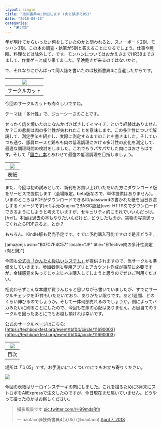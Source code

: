 ```yaml
---
layout: single
title: "技術書典4に参加します (肉と鍋＠え05)"
date: "2018-04-15"
categories: 
  - "未分類"
---
```


年が明けてからいったい何をしていたのかと問われると、スノーボード2割、モンハン3割、この本の調査・執筆が5割と答えることになるでしょう。仕事や睡眠、料理などは除外して、です。モンハンについてはおかえさまでHR38まできまして、作業ゲーと成り果てました。早晩飽きが来るのではないかと。

で、それなりにがんばって同人誌を書いたのは技術書典4に当選したからです。

| ![](https://blog.naotaco.com/assets/images/posts/2018/04/circle_cut-211x300.jpg) |
|:--:|
|  サークルカット |

今回のサークルカットも肉々しいですね。

テーマは「多汁性」で、ジューシーさのことです。

せっかく肉を焼いたのになんかぱさぱさしてイマイチ、という経験はありませんか？この悲劇は肉の多汁性が失われたことを意味します。この多汁性について解説して、測定手法を紹介し、実際に測定するまでのことを書きました。そしていつも通り、豚肩ロースと鶏もも肉の低温調理における多汁性の変化を測定して、最適な調理時間の検討をしました。これでもうパサパサした肉にはおさらばです。そして「[固さ」本](https://blog.naotaco.com/archives/1703)とあわせて最強の低温調理を目指しましょう。

| ![](https://blog.naotaco.com/assets/images/posts/2018/04/cover-213x300.jpg) |
|:--:|
|  表紙 |

また、今回は初の試みとして、新刊をお買い上げいただいた方にダウンロード版をサービスで提供します（会場限定。beta版なので、単体提供はありません）。いまのところはPDFがダウンロードできるID/passwordの書かれた紙を当日お渡しするイメージです\[ref\]手元のnginxでBASIC認証(over HTTPS)でダウンロードできるようにしようと考えていますが、セキュリティ的にそれでいいんだっけ。\[/ref\]。本当は過去の本もやりたいんだけど、どうしたものか。実物の写真送ってくれたらPDF送るよ、とか？

もちろん、Kindle版も発売予定です。すでに予約購入可能ですので是非どうぞ。

\[amazonjs asin="B07C7F4C57" locale="JP" title="Effective肉の多汁性測定 (肉と鍋)"\]

今回も[公式の「かんたん後払いシステム」](https://blog.techbookfest.org/2018/04/15/payment/)が提供されますので、当サークルも準備をしていきます。参加者側も専用アプリとアカウント作成が事前に必要ですが、金銭感覚を失ってじゃぶじゃぶ購入してしまうと思うのでぜひご利用ください。

相変わらずこんな本誰が買うんじゃと思いながら書いていましたが、すでにサークルチェックを37件もいただいており、ありがたい限りです。あと1週間、どのくらい伸びるのでしょうか。そして一体何部売れるのでしょうか。例によってバカみたいに刷ることにしたので、今回も在庫の心配はありません。お目当てのサークルを回ったあとにでもお越し頂ければ幸いです。

公式のサークルページはこちら: [https://techbookfest.org/event/tbf04/circle/11690003](https://techbookfest.org/event/tbf04/circle/11690003)

| ![](https://blog.naotaco.com/assets/images/posts/2018/04/toc-1-720x458.png) |
|:--:|
|  目次 |

場所は「え05」です。お手洗いにいくついでにでもお立ち寄りください。

[![](https://blog.naotaco.com/assets/images/posts/2018/04/map_tbf4-720x478.png)](https://blog.naotaco.com/assets/images/posts/2018/04/map_tbf4.png)

今回の表紙はサーロインステーキの肉にしました。これを撮るために3月末にストロボをAliExpressで注文したのですが、今日現在まだ届いていません。どうやって撮ったのかはお察しください。

<blockquote class="twitter-tweet" data-lang="en"><p dir="ltr" lang="ja">撮影風景です <a href="https://t.co/rH99mdsRfn">pic.twitter.com/rH99mdsRfn</a></p>— naotaco@技術書典4(え05) (@naotaco) <a href="https://twitter.com/naotaco/status/982554850641592320?ref_src=twsrc%5Etfw">April 7, 2018</a></blockquote>

<script async src="https://platform.twitter.com/widgets.js" charset="utf-8"></script>
